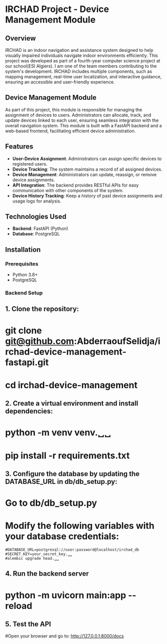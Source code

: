 # IRCHAD Project - Device Management Module  

## Overview  
IRCHAD is an indoor navigation and assistance system designed to help visually impaired individuals navigate indoor environments efficiently. This project was developed as part of a fourth-year computer science project at our school(ESI Algiers). I am one of the team members contributing to the system's development. IRCHAD includes multiple components, such as mapping management, real-time user localization, and interactive guidance, ensuring an accessible and user-friendly experience.  

## Device Management Module  
As part of this project, this module is responsible for managing the assignment of devices to users. Administrators can allocate, track, and update devices linked to each user, ensuring seamless integration with the overall navigation system. This module is built with a FastAPI backend and a web-based frontend, facilitating efficient device administration.  

## Features  
- **User-Device Assignment**: Administrators can assign specific devices to registered users.  
- **Device Tracking**: The system maintains a record of all assigned devices.  
- **Device Management**: Administrators can update, reassign, or remove device assignments.  
- **API Integration**: The backend provides RESTful APIs for easy communication with other components of the system.  
- **Device History Tracking**: Keep a history of past device assignments and usage logs for analysis.

## Technologies Used  
- **Backend**: FastAPI (Python)  
- **Database**: PostgreSQL  

## Installation  

### Prerequisites  
- Python 3.8+  
- PostgreSQL  
### Backend Setup  
## 1. Clone the repository:  
   # git clone git@github.com:AbderraoufSelidja/irchad-device-management-fastapi.git
   # cd irchad-device-management
## 2. Create a virtual environment and install dependencies:
   # python -m venv venv.␣␣
   # pip install -r requirements.txt
## 3. Configure the database by updating the DATABASE_URL in db/db_setup.py:
  # Go to db/db_setup.py
  # Modify the following variables with your database credentials:
    #DATABASE_URL=postgresql://user:password@localhost/irchad_db
    #SECRET_KEY=your_secret_key.␣␣
    #alembic upgrade head.␣␣
## 4. Run the backend server
  # python -m uvicorn main:app --reload
## 5. Test the API
  #Open your browser and go to: http://127.0.0.1:8000/docs
